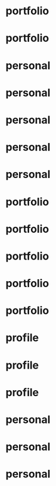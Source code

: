 # portfolio
# portfolio
# personal
# personal
# personal
# personal
# personal
# portfolio
# portfolio
# portfolio
# portfolio
# portfolio
# profile
# profile
# profile
# personal
# personal
# personal
